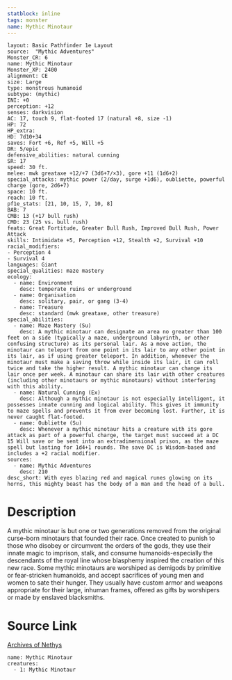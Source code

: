 ```yaml
---
statblock: inline
tags: monster
name: Mythic Minotaur
---
```

```statblock
layout: Basic Pathfinder 1e Layout
source:  "Mythic Adventures"
Monster_CR: 6
name: Mythic Minotaur
Monster_XP: 2400
alignment: CE
size: Large
type: monstrous humanoid
subtype: (mythic)
INI: +0
perception: +12
senses: darkvision
AC: 17, touch 9, flat-footed 17 (natural +8, size -1)
HP: 72
HP_extra: 
HD: 7d10+34
saves: Fort +6, Ref +5, Will +5
DR: 5/epic
defensive_abilities: natural cunning
SR: 17
speed: 30 ft.
melee: mwk greataxe +12/+7 (3d6+7/×3), gore +11 (1d6+2)
special_attacks: mythic power (2/day, surge +1d6), oubliette, powerful charge (gore, 2d6+7)
space: 10 ft.
reach: 10 ft.
pf1e_stats: [21, 10, 15, 7, 10, 8]
BAB: 7
CMB: 13 (+17 bull rush)
CMD: 23 (25 vs. bull rush)
feats: Great Fortitude, Greater Bull Rush, Improved Bull Rush, Power Attack
skills: Intimidate +5, Perception +12, Stealth +2, Survival +10
racial_modifiers:
- Perception 4
- Survival 4
languages: Giant
special_qualities: maze mastery
ecology:
  - name: Environment
    desc: temperate ruins or underground
  - name: Organisation
    desc: solitary, pair, or gang (3-4)
  - name: Treasure
    desc: standard (mwk greataxe, other treasure)
special_abilities:
  - name: Maze Mastery (Su)
    desc: A mythic minotaur can designate an area no greater than 100 feet on a side (typically a maze, underground labyrinth, or other confusing structure) as its personal lair. As a move action, the minotaur can teleport from one point in its lair to any other point in its lair, as if using greater teleport. In addition, whenever the minotaur must make a saving throw while inside its lair, it can roll twice and take the higher result. A mythic minotaur can change its lair once per week. A minotaur can share its lair with other creatures (including other minotaurs or mythic minotaurs) without interfering with this ability.
  - name: Natural Cunning (Ex)
    desc: Although a mythic minotaur is not especially intelligent, it possesses innate cunning and logical ability. This gives it immunity to maze spells and prevents it from ever becoming lost. Further, it is never caught flat-footed.
  - name: Oubliette (Su)
    desc: Whenever a mythic minotaur hits a creature with its gore attack as part of a powerful charge, the target must succeed at a DC 15 Will save or be sent into an extradimensional prison, as the maze spell but lasting for 1d4+1 rounds. The save DC is Wisdom-based and includes a +2 racial modifier.
sources:
  - name: Mythic Adventures
    desc: 210
desc_short: With eyes blazing red and magical runes glowing on its horns, this mighty beast has the body of a man and the head of a bull.
```
# Description
A mythic minotaur is but one or two generations removed from the original curse-born minotaurs that founded their race. Once created to punish to those who disobey or circumvent the orders of the gods, they use their innate magic to imprison, stalk, and consume humanoids-especially the descendants of the royal line whose blasphemy inspired the creation of this new race. Some mythic minotaurs are worshiped as demigods by primitive or fear-stricken humanoids, and accept sacrifices of young men and women to sate their hunger. They usually have custom armor and weapons appropriate for their large, inhuman frames, offered as gifts by worshipers or made by enslaved blacksmiths.
# Source Link
[Archives of Nethys](https://aonprd.com/MythicMonsterDisplay.aspx?ItemName=Minotaur)
```encounter-table
name: Mythic Minotaur
creatures:
  - 1: Mythic Minotaur
```
